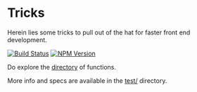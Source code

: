 # Tricks

Herein lies some tricks to pull out of the hat for faster front end development.

[![Build Status][travis-image]][travis-url]
[![NPM Version][npm-image]][npm-url]

Do explore the [directory](https://github.com/MrSwitch/tricks) of functions.

More info and specs are available in the [test/](https://github.com/MrSwitch/tricks/tree/master/test) directory.


[travis-image]: https://img.shields.io/travis/MrSwitch/tricks.svg?style=flat
[travis-url]: https://travis-ci.org/MrSwitch/tricks
[npm-image]: https://img.shields.io/npm/v/tricks.svg?style=flat&branch=master
[npm-url]: https://npmjs.org/package/tricks
